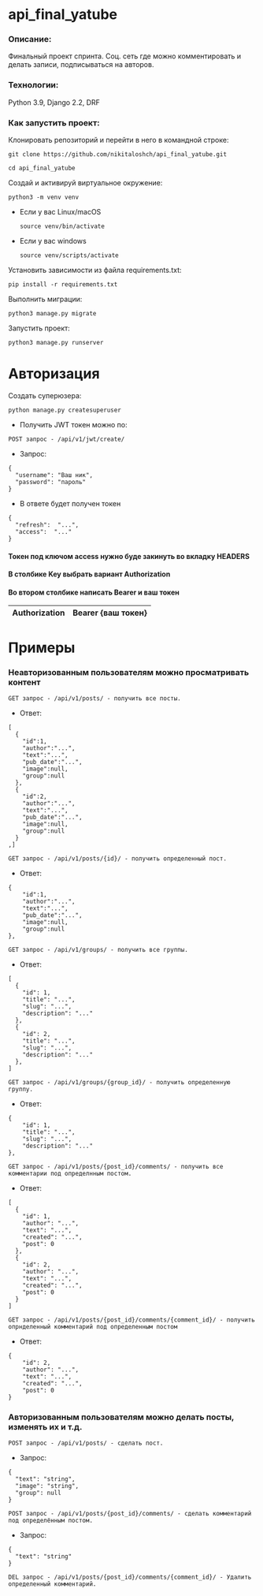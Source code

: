 # api_final_yatube

### Описание:
Финальный проект спринта.
Соц. сеть где можно комментировать и делать записи, подписываться на авторов.


### Технологии:

Python 3.9, Django 2.2, DRF

### Как запустить проект:

Клонировать репозиторий и перейти в него в командной строке:
```
git clone https://github.com/nikitaloshch/api_final_yatube.git
```
```
cd api_final_yatube
```
Cоздай и активируй виртуальное окружение:
```
python3 -m venv venv
```

* Если у вас Linux/macOS

    ```source venv/bin/activate```

* Если у вас windows
    ```
    source venv/scripts/activate
    ```

Установить зависимости из файла requirements.txt:

```
pip install -r requirements.txt
```

Выполнить миграции:

```
python3 manage.py migrate
```

Запустить проект:
```
python3 manage.py runserver
```

# Авторизация

Cоздать суперюзера:
```
python manage.py createsuperuser
```
- Получить JWT токен можно по: 
```
POST запрос - /api/v1/jwt/create/
```
- Запрос:
```
{
  "username": "Ваш ник",
  "password": "пароль"
}
```
- В ответе будет получен токен
```
{
  "refresh":  "...",
  "access":  "..."
}
```
####  Токен под ключом access нужно буде закинуть во вкладку HEADERS
#### В столбике Key выбрать вариант   Authorization
#### Во втором столбике написать Bearer и ваш токен
| Authorization | Bearer {ваш токен}|
|--|--|

# Примеры 
### Неавторизованным пользователям можно просматривать контент
```
GET запрос - /api/v1/posts/ - получить все посты.
```
- Ответ:


```
[
  {
    "id":1,
    "author":"...",
    "text":"...",
    "pub_date":"...",
    "image":null,
    "group":null
  },
  {
    "id":2,
    "author":"...",
    "text":"...",
    "pub_date":"...",
    "image":null,
    "group":null
  }
,]
```
```
GET запрос - /api/v1/posts/{id}/ - получить определенный пост.
```

- Ответ:
```
{
    "id":1,
    "author":"...",
    "text":"...",
    "pub_date":"...",
    "image":null,
    "group":null
},
```
```
GET запрос - /api/v1/groups/ - получить все группы.
```
- Ответ:
```
[
  {
    "id": 1,
    "title": "...",
    "slug": "...",
    "description": "..."
  },
  {
    "id": 2,
    "title": "...",
    "slug": "...",
    "description": "..."
  },
]
```

```
GET запрос - /api/v1/groups/{group_id}/ - получить определенную группу.
```
- Ответ:
```
{
    "id": 1,
    "title": "...",
    "slug": "...",
    "description": "..."
},
```
```
GET запрос - /api/v1/posts/{post_id}/comments/ - получить все комментарии под определнным постом.
```
- Ответ:
```
[
  {
    "id": 1,
    "author": "...",
    "text": "...",
    "created": "...",
    "post": 0
  },
  {
    "id": 2,
    "author": "...",
    "text": "...",
    "created": "...",
    "post": 0
  }
]
```
```
GET запрос - /api/v1/posts/{post_id}/comments/{comment_id}/ - получить опрнделенный комментарий под определенным постом
```
- Ответ:
```
{
    "id": 2,
    "author": "...",
    "text": "...",
    "created": "...",
    "post": 0
}
```

### Авторизованным пользователям можно делать посты, изменять их и т.д.

```
POST запрос - /api/v1/posts/ - сделать пост.
```
- Запрос:
```
{
  "text": "string",
  "image": "string",
  "group": null
}
```
```
POST запрос - /api/v1/posts/{post_id}/comments/ - сделать комментарий под определённым постом.
```
- Запрос:
```
{
  "text": "string"
}
```
```
DEL запрос - /api/v1/posts/{post_id}/comments/{comment_id}/ - Удалить определенный комментарий.
```
